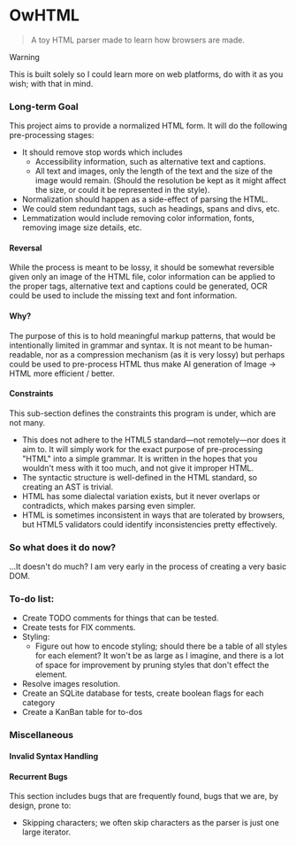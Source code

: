 # OwHTML
> A toy HTML parser made to learn how browsers are made.

> [!WARNING]
> This is built solely so I could learn more on web platforms, do with it as you wish; with that in mind.

### Long-term Goal

This project aims to provide a normalized HTML form. It will do the following pre-processing stages:
- It should remove stop words which includes
  - Accessibility information, such as alternative text and captions.
  - All text and images, only the length of the text and the size of the image would remain. (Should the resolution be kept as it might affect the size, or could it be represented in the style).
- Normalization should happen as a side-effect of parsing the HTML.
- We could stem redundant tags, such as headings, spans and divs, etc.
- Lemmatization would include removing color information, fonts, removing image size details, etc.

#### Reversal

While the process is meant to be lossy, it should be somewhat reversible given only an image of the HTML file, color information can be applied to the proper tags, alternative text and captions could be generated, OCR could be used to include the missing text and font information.

#### Why?

The purpose of this is to hold meaningful markup patterns, that would be intentionally limited in grammar and syntax. It is not meant to be human-readable, nor as a compression mechanism (as it is very lossy) but perhaps could be used to pre-process HTML thus make AI generation of Image -> HTML more efficient / better.

#### Constraints

This sub-section defines the constraints this program is under, which are not many.
- This does not adhere to the HTML5 standard—not remotely—nor does it aim to. It will simply work for the exact purpose of pre-processing "HTML" into a simple grammar. It is written in the hopes that you wouldn't mess with it too much, and not give it improper HTML.
- The syntactic structure is well-defined in the HTML standard, so creating an AST is trivial.
- HTML has some dialectal variation exists, but it never overlaps or contradicts, which makes parsing even simpler.
- HTML is sometimes inconsistent in ways that are tolerated by browsers, but HTML5 validators could identify inconsistencies pretty effectively.

### So what does it do now?

...It doesn't do much? I am very early in the process of creating a very basic DOM.

### To-do list:

- Create TODO comments for things that can be tested.
- Create tests for FIX comments.
- Styling:
  - Figure out how to encode styling; should there be a table of all styles
  for each element? It won't be as large as I imagine, and there is a lot of
  space for improvement by pruning styles that don't effect the element.
- Resolve images resolution.
- Create an SQLite database for tests, create boolean flags for each category
- Create a KanBan table for to-dos

### Miscellaneous

#### Invalid Syntax Handling

<!--
Work on invalid syntax philosophy:
  -  We currently handle syntax errors by doing what's simplest.
  If it simpler to not handle improper syntax, then we don't
  and if it's simpler to be as lenient as browsers, then we
  just ignore the errors as browsers do.

  -  We sometimes have dealt with improper errors, because we
  initially did, how should we deal with other errors?

  -  Maybe we should actually ignore errors like browsers, it
  might be simpler than having to properly report them.

  -  Dealing with errors might be easier because we can use HTML
  validators to confirm we are doing it correctly.

  -  Ignoring them could be more useful, as they are so commonplace.
-->

#### Recurrent Bugs

This section includes bugs that are frequently found, bugs that we are, by design, prone to:
- Skipping characters; we often skip characters as the parser is just one large iterator.
